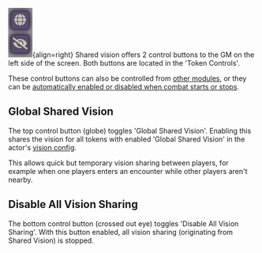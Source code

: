 ![img](./img/ControlButtons.png){align=right}
Shared vision offers 2 control buttons to the GM on the left side of the screen. Both buttons are located in the 'Token Controls'.

These control buttons can also be controlled from [other modules](otherModules.md), or they can be [automatically enabled or disabled when combat starts or stops](moduleSettings.md#combat).

## Global Shared Vision
The top control button (globe) toggles 'Global Shared Vision'. Enabling this shares the vision for all tokens with enabled 'Global Shared Vision' in the actor's [vision config](visionConfig.md).

This allows quick but temporary vision sharing between players, for example when one players enters an encounter while other players aren't nearby.

## Disable All Vision Sharing
The bottom control button (crossed out eye) toggles 'Disable All Vision Sharing'. With this button enabled, all vision sharing (originating from Shared Vision) is stopped.